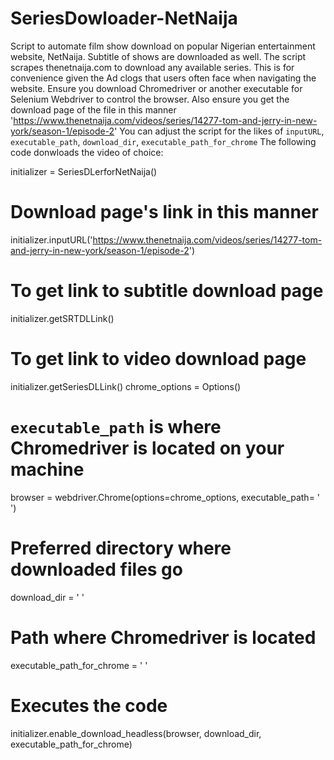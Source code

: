 # SeriesDowloader-NetNaija
Script to automate film show download on popular Nigerian entertainment website, NetNaija. Subtitle of shows are downloaded as well.
The script scrapes thenetnaija.com to download any available series. This is for convenience given the Ad clogs that users often face when navigating the website.
Ensure you download Chromedriver or another executable for Selenium Webdriver to control the browser.
Also ensure you get the download page of the file in this manner 'https://www.thenetnaija.com/videos/series/14277-tom-and-jerry-in-new-york/season-1/episode-2'
You can adjust the script for the likes of `inputURL`, `executable_path`, `download_dir`, `executable_path_for_chrome`
The following code donwloads the video of choice:

initializer = SeriesDLerforNetNaija()
# Download page's link in this manner
initializer.inputURL('https://www.thenetnaija.com/videos/series/14277-tom-and-jerry-in-new-york/season-1/episode-2')
# To get link to subtitle download page
initializer.getSRTDLLink()
# To get link to video download page
initializer.getSeriesDLLink()
chrome_options = Options()

# `executable_path` is where Chromedriver is located on your machine
browser = webdriver.Chrome(options=chrome_options, executable_path= ' ')

 # Preferred directory where downloaded files go
download_dir = ' '

# Path where Chromedriver is located
executable_path_for_chrome =  ' '

# Executes the code
initializer.enable_download_headless(browser, download_dir, executable_path_for_chrome)
